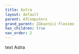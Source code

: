 ```yaml
---
title: Astra
layout: default
parent: ATComputers
grand_parent: Zákazníci Fleximo
has_children: true
nav_order: 2
---
```


text Astra